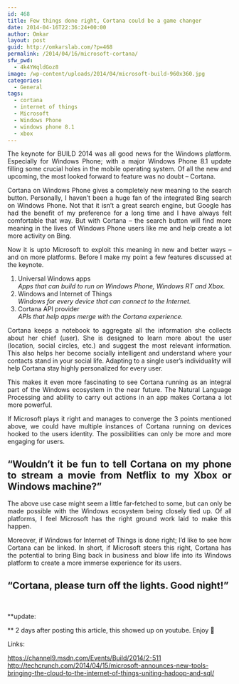 ```yaml
---
id: 468
title: Few things done right, Cortana could be a game changer
date: 2014-04-16T22:36:24+00:00
author: Omkar
layout: post
guid: http://omkarslab.com/?p=468
permalink: /2014/04/16/microsoft-cortana/
sfw_pwd:
  - 4k4YWqldGoz8
image: /wp-content/uploads/2014/04/microsoft-build-960x360.jpg
categories:
  - General
tags:
  - cortana
  - internet of things
  - Microsoft
  - Windows Phone
  - windows phone 8.1
  - xbox
---
```

<p style="text-align: justify;">
  The keynote for BUILD 2014 was all good news for the Windows platform. Especially for Windows Phone; with a major Windows Phone 8.1 update filling some crucial holes in the mobile operating system. Of all the new and upcoming, the most looked forward to feature was no doubt &#8211; Cortana.
</p>

<p style="text-align: justify;">
  Cortana on Windows Phone gives a completely new meaning to the search button. Personally, I haven&#8217;t been a huge fan of the integrated Bing search on Windows Phone. Not that it isn&#8217;t a great search engine, but Google has had the benefit of my preference for a long time and I have always felt comfortable that way. But with Cortana &#8211; the search button will find more meaning in the lives of Windows Phone users like me and help create a lot more activity on Bing.
</p>

<p style="text-align: justify;">
  Now it is upto Microsoft to exploit this meaning in new and better ways &#8211; and on more platforms. Before I make my point a few features discussed at the keynote.
</p>

<ol style="text-align: justify;">
  <li>
    Universal Windows apps<br /> <em>Apps that can build to run on Windows Phone, Windows RT and Xbox.</em>
  </li>
  <li>
    Windows and Internet of Things<br /> <em>Windows for every device that can connect to the Internet.</em>
  </li>
  <li>
    Cortana API provider<br /> <em>APIs that help apps merge with the Cortana experience.</em>
  </li>
</ol>

<p style="text-align: justify;">
  Cortana keeps a notebook to aggregate all the information she collects about her chief (user). She is designed to learn more about the user (location, social circles, etc.) and suggest the most relevant information. This also helps her become socially intelligent and understand where your contacts stand in your social life. Adapting to a single user&#8217;s individuality will help Cortana stay highly personalized for every user.
</p>

<p style="text-align: justify;">
  This makes it even more fascinating to see Cortana running as an integral part of the Windows ecosystem in the near future. The Natural Language Processing and ability to carry out actions in an app makes Cortana a lot more powerful.
</p>

<p style="text-align: justify;">
  If Microsoft plays it right and manages to converge the 3 points mentioned above, we could have multiple instances of Cortana running on devices hooked to the users identity. The possibilities can only be more and more engaging for users.
</p>

<h2 style="text-align: justify;">
  &#8220;Wouldn&#8217;t it be fun to tell Cortana on my phone to stream a movie from Netflix to my Xbox or Windows machine?&#8221;
</h2>

<p style="text-align: justify;">
  The above use case might seem a little far-fetched to some, but can only be made possible with the Windows ecosystem being closely tied up. Of all platforms, I feel Microsoft has the right ground work laid to make this happen.
</p>

<p style="text-align: justify;">
  Moreover, if Windows for Internet of Things is done right; I&#8217;d like to see how Cortana can be linked. In short, if Microsoft steers this right, Cortana has the potential to bring Bing back in business and blow life into its Windows platform to create a more immerse experience for its users.
</p>

<h2 style="text-align: justify;">
  &#8220;Cortana, please turn off the lights. Good night!&#8221;
</h2>

&nbsp;

**update:
  
** 2 days after posting this article, this showed up on youtube. Enjoy 🙂



Links:
  
<a href="https://channel9.msdn.com/Events/Build/2014/2-511" target="_blank">https://channel9.msdn.com/Events/Build/2014/2-511<br /> </a><a href="http://techcrunch.com/2014/04/15/microsoft-announces-new-tools-bringing-the-cloud-to-the-internet-of-things-uniting-hadoop-and-sql/" target="_blank">http://techcrunch.com/2014/04/15/microsoft-announces-new-tools-bringing-the-cloud-to-the-internet-of-things-uniting-hadoop-and-sql/</a>